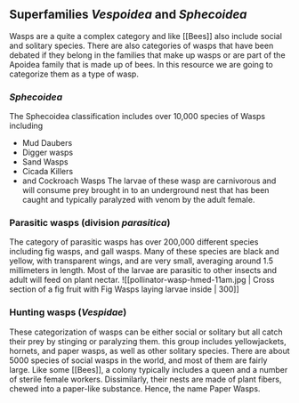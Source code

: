 ## Superfamilies *Vespoidea* and *Sphecoidea*

Wasps are a quite a complex category and like [[Bees]] also include social and solitary species. There are also categories of wasps that have been debated if they belong in the families that make up wasps or are part of the Apoidea family that is made up of bees. In this resource we are going to categorize them as a type of wasp.

### *Sphecoidea*

The Sphecoidea classification includes over 10,000 species of Wasps including
- Mud Daubers
- Digger wasps
- Sand Wasps
- Cicada Killers
- and Cockroach Wasps
The larvae of these wasp are carnivorous and will consume prey brought in to an underground nest that has been caught and typically paralyzed with venom by the adult female.

### Parasitic wasps (division *parasitica*)

The category of parasitic wasps has over 200,000 different species including fig wasps, and gall wasps. Many of these species are black and yellow, with transparent wings, and are very small, averaging around 1.5 millimeters in length. Most of the larvae are parasitic to other insects and adult will feed on plant nectar.
![[pollinator-wasp-hmed-11am.jpg | Cross section of a fig fruit with Fig Wasps laying larvae inside | 300]]

### Hunting wasps (*Vespidae*)

These categorization of wasps can be either social or solitary but all catch their prey by stinging or paralyzing them. this group includes yellowjackets, hornets, and paper wasps, as well as other solitary species. There are about 5000 species of social wasps in the world, and most of them are fairly large. Like some [[Bees]], a colony typically includes a queen and a number of sterile female workers. Dissimilarly, their nests are made of plant fibers, chewed into a paper-like substance. Hence, the name Paper Wasps.

